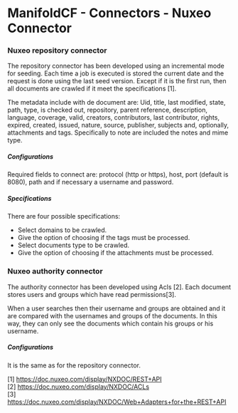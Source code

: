 # ManifoldCF - Connectors - Nuxeo Connector

### Nuxeo repository connector

The repository connector has been developed using an incremental mode for seeding. Each time a job is executed is stored the current date and the request is done using the last seed version. Except if it is the first run, then all documents are crawled if it meet the specifications [1].

The metadata include with de document are: Uid, title, last modified, state, path, type, is checked out, repository, parent reference, description, language, coverage, valid, creators, contributors, last contributor, rights, expired, created, issued, nature, source, publisher, subjects and, optionally, attachments and tags. Specifically to note are included the notes and mime type.

##### **Configurations**
Required fields to connect are: protocol (http or https), host, port (default is 8080), path and if necessary a username and password.

##### **Specifications**
There are four possible specifications:
- Select domains to be crawled.
- Give the option of choosing if the tags must be processed.
- Select documents type to be crawled.
- Give the option of choosing if the attachments must be processed.

### Nuxeo authority connector

The authority connector has been developed using Acls [2]. Each document stores users and groups which have read permissions[3]. 

When a user searches then their username and groups are obtained and it are compared with the usernames and groups of the documents. In this way, they can only see the documents which contain his groups or his username.

##### **Configurations**
It is the same as for the repository connector.

[1] https://doc.nuxeo.com/display/NXDOC/REST+API  
[2] https://doc.nuxeo.com/display/NXDOC/ACLs  
[3] https://doc.nuxeo.com/display/NXDOC/Web+Adapters+for+the+REST+API